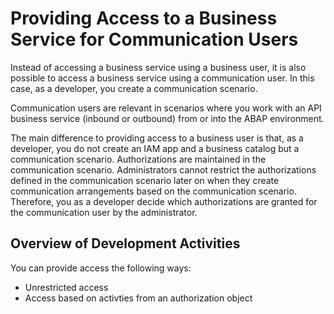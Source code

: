<!-- loio22ae40f62252495baa7968e484824db2 -->

# Providing Access to a Business Service for Communication Users

Instead of accessing a business service using a business user, it is also possible to access a business service using a communication user. In this case, as a developer, you create a communication scenario.

Communication users are relevant in scenarios where you work with an API business service \(inbound or outbound\) from or into the ABAP environment.

The main difference to providing access to a business user is that, as a developer, you do not create an IAM app and a business catalog but a communication scenario. Authorizations are maintained in the communication scenario. Administrators cannot restrict the authorizations defined in the communication scenario later on when they create communication arrangements based on the communication scenario. Therefore, you as a developer decide which authorizations are granted for the communication user by the administrator.



<a name="loio22ae40f62252495baa7968e484824db2__section_xsp_l1x_3pb"/>

## Overview of Development Activities

You can provide access the following ways:

-   Unrestricted access
-   Access based on activties from an authorization object

